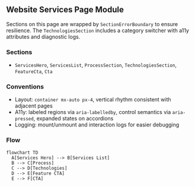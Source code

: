 ## Website Services Page Module

Sections on this page are wrapped by `SectionErrorBoundary` to ensure resilience. The `TechnologiesSection` includes a category switcher with a11y attributes and diagnostic logs.

### Sections
- `ServicesHero`, `ServicesList`, `ProcessSection`, `TechnologiesSection`, `FeatureCta`, `Cta`

### Conventions
- Layout: `container mx-auto px-4`, vertical rhythm consistent with adjacent pages
- A11y: labeled regions via `aria-labelledby`, control semantics via `aria-pressed`, expanded states on accordions
- Logging: mount/unmount and interaction logs for easier debugging

### Flow
```mermaid
flowchart TD
  A[Services Hero] --> B[Services List]
  B --> C[Process]
  C --> D[Technologies]
  D --> E[Feature CTA]
  E --> F[CTA]
```


